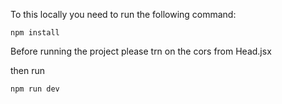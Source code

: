 To this locally you need to run the following command:

```
npm install
```

Before running the project please trn on the cors from Head.jsx

then run

```
npm run dev
```
